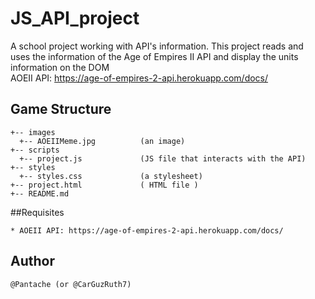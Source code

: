 # JS_API_project
A school project working with API's information. This project reads and uses the information of the Age of Empires II API 
and display the units information on the DOM <br>
AOEII API: https://age-of-empires-2-api.herokuapp.com/docs/

## Game Structure
```
+-- images
  +-- AOEIIMeme.jpg          (an image)
+-- scripts
  +-- project.js             (JS file that interacts with the API)
+-- styles
  +-- styles.css             (a stylesheet)
+-- project.html             ( HTML file )
+-- README.md

```
##Requisites
```
* AOEII API: https://age-of-empires-2-api.herokuapp.com/docs/

```
## Author
```
@Pantache (or @CarGuzRuth7)
```

